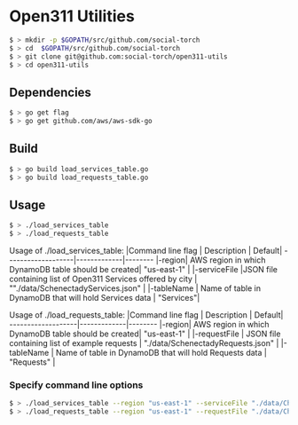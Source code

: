 # Open311 Utilities

```bash
$ > mkdir -p $GOPATH/src/github.com/social-torch
$ > cd  $GOPATH/src/github.com/social-torch
$ > git clone git@github.com:social-torch/open311-utils
$ > cd open311-utils

```

## Dependencies
```bash
$ > go get flag
$ > go get github.com/aws/aws-sdk-go
```

## Build
```bash
$ > go build load_services_table.go 
$ > go build load_requests_table.go 
```

## Usage

```bash
$ > ./load_services_table
$ > ./load_requests_table
```

Usage of ./load_services_table:
|Command line flag | Description | Default|
-------------------|-------------|--------
|-region|  AWS region in which DynamoDB table should be created| "us-east-1" |
|-serviceFile |JSON file containing list of Open311 Services offered by city | ""./data/SchenectadyServices.json" |
|-tableName | Name of table in DynamoDB that will hold Services data | "Services"|

Usage of ./load_requests_table:
|Command line flag | Description | Default|
-------------------|-------------|--------
|-region|  AWS region in which DynamoDB table should be created| "us-east-1" |
|-requestFile | JSON file containing list of example requests | "./data/SchenectadyRequests.json" |
|-tableName | Name of table in DynamoDB that will hold Requests data | "Requests" |



### Specify command line options

```bash
$ > ./load_services_table --region "us-east-1" --serviceFile "./data/ChicagoServices.json" --tableName "ChiServices"
$ > ./load_requests_table --region "us-east-1" --requestFile "./data/ChicagoRequests.json" --tableName "ChiRequests"
```